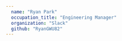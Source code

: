 ```yaml
---
  name: "Ryan Park"
  occupation_title: "Engineering Manager"
  organization: "Slack"
  github: "RyanGWU82"
---
```


